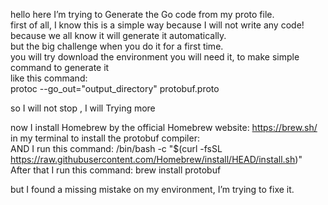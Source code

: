 hello here I’m trying to Generate the Go code from my proto file.<br />
first of all, I know this is a simple way because I will not write any code!<br />
because we all know it will generate it automatically.<br />
but the big challenge when you do it for a first time.<br />
you will try download the environment you will need it, to make simple command to generate it<br />
like this command:<br />
protoc --go_out="output_directory" protobuf.proto<br />


so I will not stop , I will Trying more<br />

now I install Homebrew by the official Homebrew website: https://brew.sh/ in my terminal to install the protobuf compiler:<br />
AND I run this command:    /bin/bash -c "$(curl -fsSL https://raw.githubusercontent.com/Homebrew/install/HEAD/install.sh)"<br />
After that I run this command:    brew install protobuf<br />

but I found a missing mistake on my environment, I’m trying to fixe it.<br />
